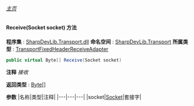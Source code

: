 ###### [主页](./Index.md "主页")
#### Receive(Socket socket) 方法
**程序集** : [SharpDevLib.Transport.dll](./SharpDevLib.Transport.assembly.md "SharpDevLib.Transport.dll")
**命名空间** : [SharpDevLib.Transport](./SharpDevLib.Transport.namespace.md "SharpDevLib.Transport")
**所属类型** : [TransportFixedHeaderReceiveAdapter](./SharpDevLib.Transport.TransportFixedHeaderReceiveAdapter.md "TransportFixedHeaderReceiveAdapter")
``` csharp
public virtual Byte[] Receive(Socket socket)
```
**注释**
*接收*

**返回类型** : [Byte\[\]](https://learn.microsoft.com/en-us/dotnet/api/system.byte[] "Byte\[\]")

**参数**
|名称|类型|注释|
|---|---|---|
|socket|[Socket](https://learn.microsoft.com/en-us/dotnet/api/system.net.sockets.socket "Socket")|套接字|

